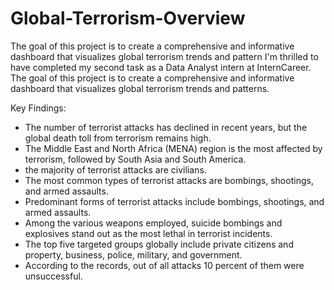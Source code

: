 # Global-Terrorism-Overview
The goal of this project is to create a comprehensive and informative dashboard that visualizes global terrorism trends and pattern
I'm thrilled to have completed my second task as a Data Analyst intern at InternCareer. The goal of this project is to create a comprehensive and informative dashboard that visualizes global terrorism trends and patterns.

Key Findings:
- The number of terrorist attacks has declined in recent years, but the global death toll from terrorism remains high.
- The Middle East and North Africa (MENA) region is the most affected by terrorism, followed by South Asia and South America.
- the majority of terrorist attacks are civilians.
- The most common types of terrorist attacks are bombings, shootings, and armed assaults.
- Predominant forms of terrorist attacks include bombings, shootings, and armed assaults. 
- Among the various weapons employed, suicide bombings and explosives stand out as the most lethal in terrorist incidents. 
- The top five targeted groups globally include private citizens and property, business, police, military, and government.
-  According to the records, out of all attacks 10 percent of them were unsuccessful.
